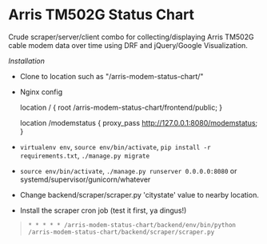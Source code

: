 Arris TM502G Status Chart
====
Crude scraper/server/client combo for collecting/displaying Arris TM502G cable modem data over time using DRF and jQuery/Google Visualization.

*Installation*
- Clone to location such as "/arris-modem-status-chart/"
- Nginx config
    
    location / {
        root /arris-modem-status-chart/frontend/public;
    }
    
    location /modemstatus {
        proxy_pass http://127.0.0.1:8080/modemstatus;
    }

- `virtualenv env`, `source env/bin/activate`, `pip install -r requirements.txt`, `./manage.py migrate`
- `source env/bin/activate`, `./manage.py runserver 0.0.0.0:8080` or systemd/supervisor/gunicorn/whatever
- Change backend/scraper/scraper.py 'citystate' value to nearby location.
- Install the scraper cron job (test it first, ya dingus!)
>`* * * * * /arris-modem-status-chart/backend/env/bin/python /arris-modem-status-chart/backend/scraper/scraper.py`

